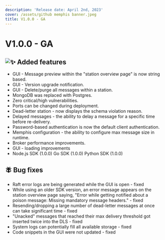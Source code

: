 ```yaml
---
description: 'Release date: April 2nd, 2023'
cover: /assets/github memphis banner.jpeg
title: V1.0.0 - GA
---
```


# V1.0.0 - GA

<Subtitle></Subtitle>

## &#x20;![:sparkles:](https://a.slack-edge.com/production-standard-emoji-assets/14.0/apple-medium/2728.png) Added features

* GUI - Message preview within the "station overview page" is now string based.
* GUI - Version upgrade notification.
* GUI - Delete/purge all messages within a station.
* MongoDB was replaced with Postgres.
* Zero critical/high vulnerabilities.
* Ports can be changed during deployment.
* Dead-letter station - now displays the schema violation reason.
* Delayed messages - the ability to delay a message for a specific time before re-delivery.
* Password-based authentication is now the default client authentication.
* Memphis configuration - the ability to configure max message size in runtime.
* Broker performance improvements.
* GUI - loading improvements
* Node.js SDK (1.0.0) Go SDK (1.0.0) Python SDK (1.0.0)

## 🪰 Bug fixes

* Raft error logs are being generated while the GUI is open - fixed
* While using an older SDK version, an error message appears on the station overview page saying, "Error while getting notified about a poison message: Missing mandatory message headers." - fixed
* Resending/dropping a large number of dead-letter messages at once can take significant time - fixed
* "Unacked" messages that reached their max delivery threshold got inserted twice into the DLS - fixed
* System logs can potentially fill all available storage - fixed
* Code snippets in the GUI were not updated - fixed
